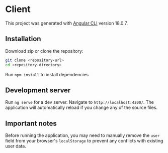 # Client

This project was generated with [Angular CLI](https://github.com/angular/angular-cli) version 18.0.7.

## Installation

Download zip or clone the repository:

   ```sh
   git clone <repository-url>
   cd <repository-directory>
   ```

Run `npm install` to install dependencies

## Development server

Run `ng serve` for a dev server. Navigate to `http://localhost:4200/`. The application will automatically reload if you change any of the source files.

## Important notes

Before running the application, you may need to manually remove the `user` field from your browser's `localStorage` to prevent any conflicts with existing user data.

